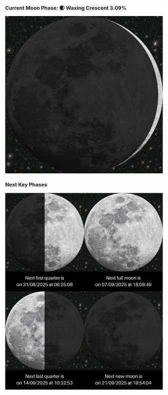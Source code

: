 ### Current Moon Phase: 🌒 Waxing Crescent 3.09%
![Moon Phase](moonphase.png)
### Next Key Phases
![Gallery](gallery.png)